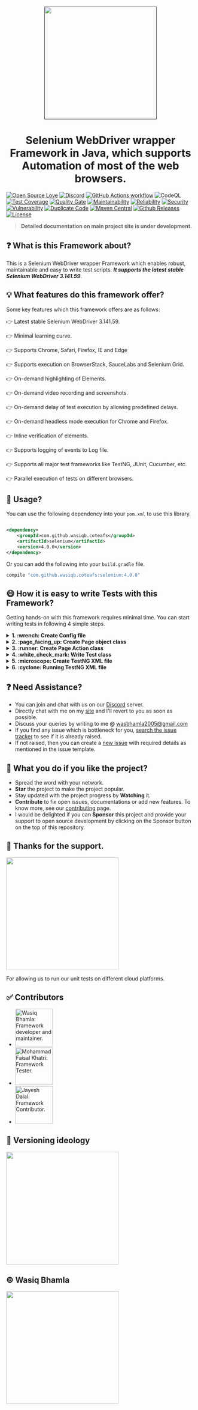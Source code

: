 <p align="center">
  <a href="">
    <img src="assets/coteafs-selenium-logo.png" width=300 padding=10 />
  </a>
</p>

<h1 align="center">Selenium WebDriver wrapper Framework in Java, which supports Automation of most of the web browsers.</h1>

[![Open Source Love](https://badges.frapsoft.com/os/v1/open-source.svg?v=103)][home]
[![Discord](https://img.shields.io/discord/874329599285268561?label=Discord&logo=Discord&style=for-the-badge)](https://discord.gg/DWVM398zsC)
[![GitHub Actions workflow](https://github.com/WasiqB/coteafs-selenium/actions/workflows/test.yml/badge.svg)](https://github.com/WasiqB/coteafs-selenium/actions/workflows/test.yml)
![CodeQL](https://github.com/WasiqB/coteafs-selenium/workflows/CodeQL/badge.svg)
[![Test Coverage](https://sonarcloud.io/api/project_badges/measure?project=com.github.wasiqb.coteafs%3Aselenium&metric=coverage)][coverage]
[![Quality Gate](https://sonarcloud.io/api/project_badges/measure?project=com.github.wasiqb.coteafs%3Aselenium&metric=alert_status)](https://sonarcloud.io/dashboard?id=com.github.wasiqb.coteafs%3Aselenium)
[![Maintainability](https://sonarcloud.io/api/project_badges/measure?project=com.github.wasiqb.coteafs%3Aselenium&metric=sqale_rating)](https://sonarcloud.io/component_measures?id=com.github.wasiqb.coteafs%3Aselenium&metric=Maintainability)
[![Reliability](https://sonarcloud.io/api/project_badges/measure?project=com.github.wasiqb.coteafs%3Aselenium&metric=reliability_rating)](https://sonarcloud.io/component_measures?id=com.github.wasiqb.coteafs%3Aselenium&metric=Reliability)
[![Security](https://sonarcloud.io/api/project_badges/measure?project=com.github.wasiqb.coteafs%3Aselenium&metric=security_rating)](https://sonarcloud.io/component_measures?id=com.github.wasiqb.coteafs%3Aselenium&metric=Security)
[![Vulnerability](https://sonarcloud.io/api/project_badges/measure?project=com.github.wasiqb.coteafs%3Aselenium&metric=vulnerabilities)](https://sonarcloud.io/component_measures?id=com.github.wasiqb.coteafs%3Aselenium&metric=new_vulnerabilities)
[![Duplicate Code](https://sonarcloud.io/api/project_badges/measure?project=com.github.wasiqb.coteafs%3Aselenium&metric=duplicated_lines_density)](https://sonarcloud.io/component_measures?id=com.github.wasiqb.coteafs%3Aselenium&metric=Duplications)
[![Maven Central](https://img.shields.io/maven-central/v/com.github.wasiqb.coteafs/selenium.svg)][maven]
[![Github Releases](https://img.shields.io/github/downloads/WasiqB/coteafs-selenium/total.svg)](https://github.com/WasiqB/coteafs-selenium/releases)
[![License](https://img.shields.io/badge/License-Apache%202.0-blue.svg)](https://opensource.org/licenses/Apache-2.0)

> **Detailed documentation on main project site is under development.**

## :question: What is this Framework about?

This is a Selenium WebDriver wrapper Framework which enables robust, maintainable and easy to write test scripts. _**It
supports the latest stable Selenium WebDriver 3.141.59**_.

## :bulb: What features do this framework offer?

Some key features which this framework offers are as follows:

:point_right: Latest stable Selenium WebDriver 3.141.59.

:point_right: Minimal learning curve.

:point_right: Supports Chrome, Safari, Firefox, IE and Edge

:point_right: Supports execution on BrowserStack, SauceLabs and Selenium Grid.

:point_right: On-demand highlighting of Elements.

:point_right: On-demand video recording and screenshots.

:point_right: On-demand delay of test execution by allowing predefined delays.

:point_right: On-demand headless mode execution for Chrome and Firefox.

:point_right: Inline verification of elements.

:point_right: Supports logging of events to Log file.

:point_right: Supports all major test frameworks like TestNG, JUnit, Cucumber, etc.

:point_right: Parallel execution of tests on different browsers.

## :pushpin: Usage?

You can use the following dependency into your `pom.xml` to use this library.

```xml

<dependency>
    <groupId>com.github.wasiqb.coteafs</groupId>
    <artifactId>selenium</artifactId>
    <version>4.0.0</version>
</dependency>
```

Or you can add the following into your `build.gradle` file.

 ```gradle
 compile "com.github.wasiqb.coteafs:selenium:4.0.0"
 ```

## :smile: How it is easy to write Tests with this Framework?

Getting hands-on with this framework requires minimal time. You can start writing tests in following 4 simple steps.

<details>
  <summary><strong>1. :wrench: Create Config file</strong></summary>
  <br/>

Config file is by default searched in `src/test/resources` folder. The name of the config file is by default considered
as `selenium-config.yaml`. But the same can be overridden by using System property `coteafs.selenium.config` where you
can specify the new config file for the test.

#### Sample Config file

`src/test/resources/selenium-config.yaml`

```yaml
browsers:
  local_browser:
    browser: CHROME           # CHROME, SAFARI, EDGE, FIREFOX, IE.
    url: http://demo.guru99.com/V4/   # Application URL.
    headless_mode: false      # true, for headless, else false.
    driver: # Driver manager specific settings.
      force_cache: true       # true, false (default). Forces to use cached driver.
      force_download: true    # true, false (default). Forces to download driver each time.
      path: /drivers/         # Local path where drivers will searched for.
      version: 2.14           # Version of driver.
      exe_url: https://driver/download/url    # Driver download URL.
    remote: # Remote settings block (required when Browser is Remote).
      user_id: ${CLOUD_USER}  # Cloud User. Not required for Grid.
      password: ${CLOUD_KEY}  # Cloud Key. Not required for Grid.
      protocol: HTTPS         # HTTP, HTTPS. Default HTTP.
      url: hub-cloud.browserstack.com   # Remote hub URL
      source: BROWSERSTACK    # BROWSERSTACK, GRID, SAUCELABS
      capabilities: # Remote capabilities.
        browser: Chrome
        browser_version: 75.0
        os: Windows
        os_version: 10
        resolution: 1024x768
        name: Any Test name
      cloud_capabilities: # Cloud specific capabilities.
        seleniumVersion: 3.141.59
        name: Sauce-[Java] Sample Test
    params: # test specific map.
      user: <test-specific-user>
      password: <test-specific-password>
    playback: # Playback settings.
      screen_state: NORMAL  # FULL_SCREEN, MAXIMIZED, NORMAL
      highlight: true       # true, to highlight elements, else false.
      screen_resolution: # Screen resolution settings.
        width: 1280     # Screen width.
        height: 768     # Screen height.
      recording:
        enable: true    # true, to enable recording, else false.
        path: ./video   # Video recording path.
        prefix: VID     # Video file prefix.
      delays: # On demand delay settings.
        implicit: 60          # Implicit waits in seconds.
        explicit: 60          # Explicit waits in seconds.
        after_frame_switch: 500   # Delay after iFrame switch in milliseconds.
        after_window_switch: 500  # Delay after Window switch in milliseconds.
        before_key_press: 0   # delay before key press in milliseconds.
        after_key_press: 0    # delay after key press in milliseconds.
        before_mouse_move: 0  # delay before mouse move in milliseconds.
        after_mouse_move: 0   # delay after mouse move in milliseconds.
        before_click: 0       # delay before mouse click in milliseconds.
        after_click: 0        # delay after mouse click in milliseconds.
        page_load: 60         # page load timeout in seconds.
        script_load: 60       # script load timeout in seconds.
        highlight: 500        # highlight delay in milliseconds.
      screenshot: # Screenshot settings.
        path: ~/screenshots     # default screenshot path.
        prefix: SCR             # screenshot file prefix.
        extension: jpeg         # screenshot file extension.
        capture_on_error: false # screenshot on error.
        capture_all: true       # always capture screenshot on each event, when true.
```

> **Note:** If you find any config not working, feel free to raise an [issue][].

</details>

<details>
  <summary><strong>2. :page_facing_up: Create Page object class</strong></summary>
  <br/>

Checkout the following examples which will guide you in writing tests. Lets have a look at the Login page of Guru99 demo
site.

> Remember, `BrowserPage` class needs to be extended for every page and also a flavour of inheritance can be added as per requirement.

#### Sample Page object

```java
package com.github.wasiqb.coteafs.selenium.pages;

import com.github.wasiqb.coteafs.selenium.core.element.ITextBoxActions;
import org.openqa.selenium.By;

import com.github.wasiqb.coteafs.selenium.core.BrowserPage;
import com.github.wasiqb.coteafs.selenium.core.element.IMouseActions;

public class LoginPage extends BrowserPage {
    public ITextBoxActions password () {
        return form ().find (By.name ("password"), "Password");
    }

    public IMouseActions signIn () {
        return form ().find (By.name ("btnLogin"), "Login");
    }

    public ITextBoxActions userId () {
        return form ().find (By.name ("uid"), "User ID");
    }

    private IMouseActions form () {
        return onClickable (By.name ("frmLogin"), "Form");
    }
}
```

</details>

<details>
  <summary><strong>3. :runner: Create Page Action class</strong></summary>
  <br/>

This is a new concept, here you can define actions specific to each page. This approach abstracts out the page action
flows and helps in modularising the classes. So whenever the flow of the page changes, you need to change only at single
place.

> For every page action you need to extend `AbstractPageAction`. Since it is a generic class, you need to pass the action class name as it's generic type.
> Also, `perform` method needs to be implemented for every action class.

#### Sample page action

```java
package com.github.wasiqb.coteafs.selenium.pages.action;

import static java.text.MessageFormat.format;

import com.github.wasiqb.coteafs.selenium.core.page.AbstractPageAction;
import com.github.wasiqb.coteafs.selenium.pages.LoginPage;
import com.github.wasiqb.coteafs.selenium.pages.MainPage;

public class LoginPageAction extends AbstractPageAction<LoginPageAction> {
    public static final String PASS    = "password";
    public static final String USER_ID = "userId";

    @Override
    public void perform () {
        final LoginPage login = new LoginPage ();
        login.userId ()
            .enterText (value (USER_ID));
        login.password ()
            .enterText (value (PASS));
        login.signIn ()
            .click ();

        login.nextPage (MainPage.class)
            .managerIdBanner ()
            .verifyText ()
            .endsWith (format ("Manger Id : {0}", value (USER_ID).toString ()));
    }
}
```

</details>

<details>
  <summary><strong>4. :white_check_mark: Write Test class</strong></summary>
  <br/>

Test which are written using this framework are slightly different than usual. In the tests, Page actions is used
instead of page objects. This can be demonstrated as shown below:

#### Sample Test

> Every test class extends `BrowserTest` class.

```java
package com.github.wasiqb.coteafs.selenium;

import static com.github.wasiqb.coteafs.selenium.config.ConfigUtil.appSetting;
import static com.github.wasiqb.coteafs.selenium.pages.action.LoginPageAction.PASS;
import static com.github.wasiqb.coteafs.selenium.pages.action.LoginPageAction.USER_ID;

import org.testng.annotations.BeforeClass;
import org.testng.annotations.Test;

import com.github.wasiqb.coteafs.selenium.core.BrowserTest;
import com.github.wasiqb.coteafs.selenium.pages.MainPage;
import com.github.wasiqb.coteafs.selenium.pages.action.LoginPageAction;

public class SeleniumTest extends BrowserTest {
    @BeforeClass
    public void setupMethod () {
        final MainPage main = new MainPage ();
        main.onDriver ()
            .navigateTo (appSetting ().getUrl ());
    }

    @Test
    public void testSignIn () {
        final LoginPageAction login = new LoginPageAction ();
        login.addInputValue (USER_ID, appSetting ().getParams ()
                .get ("user"))
            .addInputValue (PASS, appSetting ().getParams ()
                .get ("password"))
            .perform ();
    }
}
```

</details>

<details>
  <summary><strong>5. :microscope: Create TestNG XML file</strong></summary>
  <br/>

### Basic synchronous run

Following is a simple `testng.yaml` file for running the tests on Chrome browser **locally, on grid and on
BrowserStack** in sync.

```yaml
name: Local Suite
tests:
  - name: Test Local
    preserveOrder: true
    parameters: {
      test.browser: local
    }
    classes:
      - name: com.github.wasiqb.coteafs.selenium.SeleniumTest
        includedMethods:
          - testLogin
          - testCheckboxes
          - testDropDownBox
  - name: Test Grid
    parameters: {
      test.browser: grid
    }
    classes:
      - name: com.github.wasiqb.coteafs.selenium.SeleniumTest
        includedMethods:
          - testLogin
  - name: Test BrowserStack Chrome
      preserveOrder: true
      parameters: {
        test.browser: bs_chrome
      }
      classes:
        - name: com.github.wasiqb.coteafs.selenium.SeleniumTest
          includedMethods:
            - testLogin
            - testCheckboxes
            - testDropDownBox
```

- `test.browser`: Here, the browser config key is used to tell the framework which browser config needs to be executed.

</details>

<details>
  <summary><strong>6. :cyclone: Running TestNG XML file</strong></summary>
  <br/>

### Running on local browsers or on Selenium Grid

Run the tests using following command,

```bash
$ mvn clean install -Dsuite-xml=testng.yaml
```

### Running on BrowserStack or any other cloud solution

Run the tests using following command,

```bash
$ mvn clean install -Dsuite-xml=testng.yaml -DCLOUD_USER=<cloud_user> -DCLOUD_KEY=<cloud_key>
```

</details>

## :question: Need Assistance?

- You can join and chat with us on our [Discord][discord] server.
- Directly chat with me on my [site][] and I'll revert to you as soon as possible.
- Discuss your queries by writing to me @ [wasbhamla2005@gmail.com][mail]
- If you find any issue which is bottleneck for you, [search the issue tracker][tracker] to see if it is already raised.
- If not raised, then you can create a [new issue][issue] with required details as mentioned in the issue template.

## :star2: What you do if you like the project?

- Spread the word with your network.
- **Star** the project to make the project popular.
- Stay updated with the project progress by **Watching** it.
- **Contribute** to fix open issues, documentations or add new features. To know more, see our [contributing][] page.
- I would be delighted if you can **Sponsor** this project and provide your support to open source development by
  clicking on the Sponsor button on the top of this repository.

## :gift_heart: Thanks for the support.

<p align="left">
  <a href="http://browserstack.com">
    <img src="assets/browserstack-logo.png" width=300 />
  </a>
</p>

For allowing us to run our unit tests on different cloud platforms.

## :white_check_mark: Contributors

<div>
  <ul>
    <li>
      <a href="https://github.com/WasiqB">
        <img alt="Wasiq Bhamla: Framework developer and maintainer." src="https://github.com/WasiqB.png" width=100 height=100 />
      </a>
    </li>
    <li>
      <a href="https://github.com/mfaisalkhatri">
        <img alt="Mohammad Faisal Khatri: Framework Tester." src="https://github.com/mfaisalkhatri.png" width=100 height=100 />
      </a>
    </li>
    <li>
      <a href="https://github.com/jayeshd7">
        <img alt="Jayesh Dalal: Framework Contributor." src="https://github.com/jayeshd7.png" width=100 height=100 />
      </a>
    </li>
  </ul>
</div>

## :ticket: Versioning ideology

<p align="left">
  <a href="http://semver.org/">
    <img src="assets/semver.png" width=300 />
  </a>
</p>

## :copyright: Wasiq Bhamla

<p align="left">
  <a href="http://www.apache.org/licenses/LICENSE-2.0">
    <img src="http://www.apache.org/img/asf_logo.png" width=300 />
  </a>
</p>

[discord]: https://discord.gg/DWVM398zsC

[home]: https://github.com/wasiqb/coteafs-selenium

[coverage]: https://sonarcloud.io/component_measures?id=com.github.wasiqb.coteafs%3Aselenium&metric=Coverage

[maven]: https://maven-badges.herokuapp.com/maven-central/com.github.wasiqb.coteafs/selenium

[site]: https://wasiqb.github.io

[tracker]: https://github.com/WasiqB/coteafs-selenium/issues?q=something

[issue]: https://github.com/WasiqB/coteafs-selenium/issues/new

[contributing]: .github/CONTRIBUTING.md

[mail]: mailto:wasbhamla2005@gmail.com
